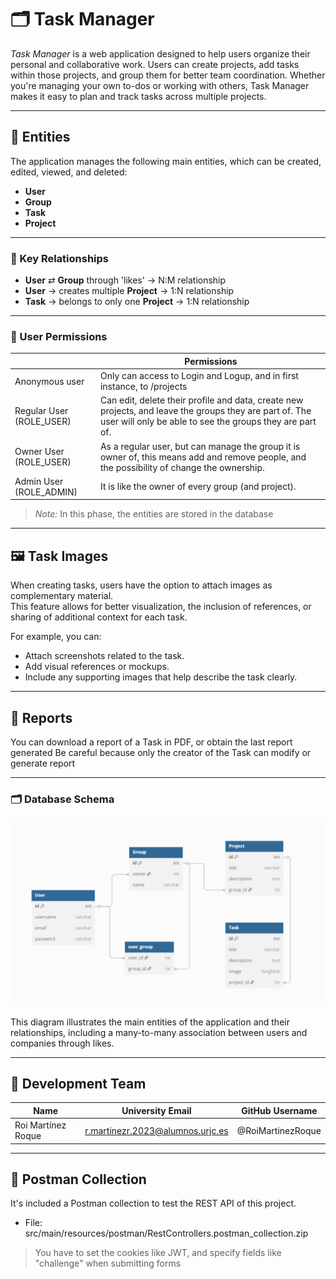# 🗂 Task Manager

*Task Manager* is a web application designed to help users organize their personal and collaborative work. Users can create projects, add tasks within those projects, and group them for better team coordination. Whether you're managing your own to-dos or working with others, Task Manager makes it easy to plan and track tasks across multiple projects.

---
    

## 📘 Entities

The application manages the following main entities, which can be created, edited, viewed, and deleted:

- **User**
- **Group**
- **Task**
- **Project**

---

### 🔄 Key Relationships

- **User** ⇄ **Group** through 'likes' → N:M relationship
- **User** → creates multiple **Project** → 1:N relationship
- **Task** → belongs to only one **Project** → 1:N relationship

---

### 🔐 User Permissions

|                          | Permissions                                                                                                                                                         |
|--------------------------|---------------------------------------------------------------------------------------------------------------------------------------------------------------------|
| Anonymous user           | Only can access to Login and Logup, and in first instance, to /projects                                                                                             |
| Regular User (ROLE_USER) | Can edit, delete their profile and data, create new projects, and leave the groups they are part of. The user will only be able to see the groups they are part of. |
| Owner User (ROLE_USER)   | As a regular user, but can manage the group it is owner of, this means add and remove people, and the possibility of change the ownership.                          |
| Admin User (ROLE_ADMIN)  | It is like the owner of every group (and project).                                                                                                                  |

> *Note:*  In this phase, the entities are stored in the database

---

## 🖼 Task Images

When creating tasks, users have the option to attach images as complementary material.  
This feature allows for better visualization, the inclusion of references, or sharing of additional context for each task.

For example, you can:

- Attach screenshots related to the task.
- Add visual references or mockups.
- Include any supporting images that help describe the task clearly.

---

## 📄 Reports

You can download a report of a Task in PDF, or obtain the last report generated
Be careful because only the creator of the Task can modify or generate report

---

### 🗂️ Database Schema

![Database diagram](src/main/resources/static/img/diagram.png)

This diagram illustrates the main entities of the application and their relationships, including a many-to-many association between users and companies through likes.

---

## 👥 Development Team

| Name               | University Email                    | GitHub Username   |
|--------------------|-------------------------------------|-------------------|
| Roi Martínez Roque | r.martinezr.2023@alumnos.urjc.es      | @RoiMartinezRoque |

---

## 🧪 Postman Collection

It's included a Postman collection to test the REST API of this project.

- File: src/main/resources/postman/RestControllers.postman_collection.zip

> You have to set the cookies like JWT, and specify fields like "challenge"
when submitting forms
